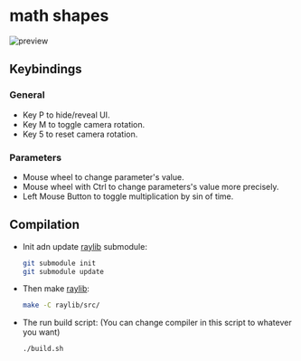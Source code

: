 # math shapes

![preview](./preview/preview2.gif)

## Keybindings

### General
- Key P to hide/reveal UI.
- Key M to toggle camera rotation.
- Key 5 to reset camera rotation.

### Parameters
- Mouse wheel to change parameter's value.
- Mouse wheel with Ctrl to change parameters's value more precisely.
- Left Mouse Button to toggle multiplication by sin of time.


## Compilation
- Init adn update [raylib](https://github.com/raysan5/raylib) submodule:
    ```bash
    git submodule init
    git submodule update
    ```
- Then make [raylib](https://github.com/raysan5/raylib):
    ```bash
    make -C raylib/src/
    ```
- The run build script: (You can change compiler in this script to whatever you want)
    ```bash
    ./build.sh
    ```
